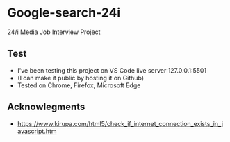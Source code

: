 # Google-search-24i
24/i Media Job Interview Project

## Test
* I've been testing this project on VS Code live server 127.0.0.1:5501
* (I can make it public by hosting it on Github)
* Tested on Chrome, Firefox, Microsoft Edge

## Acknowlegments
* https://www.kirupa.com/html5/check_if_internet_connection_exists_in_javascript.htm
